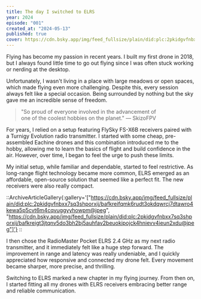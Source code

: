 ```yaml
---
title: The day I switched to ELRS
year: 2024
episode: "001"
created_at: "2024-05-13"
published: true
cover: https://cdn.bsky.app/img/feed_fullsize/plain/did:plc:2pkidgvfnbxx7sq3shporxij/bafkreifqmk6rudt3okdqwrcj7dtawro4kewa5p5cvt6m4cqvuggyyhowpm@jpeg
---
```


Flying has become my passion in recent years. I built my first drone in 2018, but I always found little time to go out flying since I was often stuck working or nerding at the desktop.

Unfortunately, I wasn't living in a place with large meadows or open spaces, which made flying even more challenging. Despite this, every session always felt like a special occasion. Being surrounded by nothing but the sky gave me an incredible sense of freedom.

> "So proud of everyone involved in the advancement of<br class="hidden-sm-and-down" /> one of the coolest hobbies on the planet." — SkizoFPV

For years, I relied on a setup featuring FlySky FS-X6B receivers paired with a Turnigy Evolution radio transmitter. I started with some cheap, pre-assembled Eachine drones and this combination introduced me to the hobby, allowing me to learn the basics of flight and build confidence in the air. However, over time, I began to feel the urge to push these limits.

My initial setup, while familiar and dependable, started to feel restrictive. As long-range flight technology became more common, ELRS emerged as an affordable, open-source solution that seemed like a perfect fit. The new receivers were also really compact.

::ArchiveArticleGallery{:gallery='["https://cdn.bsky.app/img/feed_fullsize/plain/did:plc:2pkidgvfnbxx7sq3shporxij/bafkreifqmk6rudt3okdqwrcj7dtawro4kewa5p5cvt6m4cqvuggyyhowpm@jpeg", "https://cdn.bsky.app/img/feed_fullsize/plain/did:plc:2pkidgvfnbxx7sq3shporxij/bafkreigt3jtqnv5do3bh2bj5auhfav2beuokipojck4hnievv4ieun2xdu@jpeg"]'}
::

I then chose the RadioMaster Pocket ELRS 2.4 GHz as my next radio transmitter, and it immediately felt like a huge step forward. The improvement in range and latency was really undeniable, and I quickly appreciated how responsive and connected my drone felt. Every movement became sharper, more precise, and thrilling.

Switching to ELRS marked a new chapter in my flying journey. From then on, I started fitting all my drones with ELRS receivers embracing better range and reliable communication.